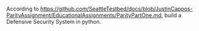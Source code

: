 According to https://github.com/SeattleTestbed/docs/blob/JustinCappos-ParityAssignment/EducationalAssignments/ParityPartOne.md, build a Defensive Security System in python.
